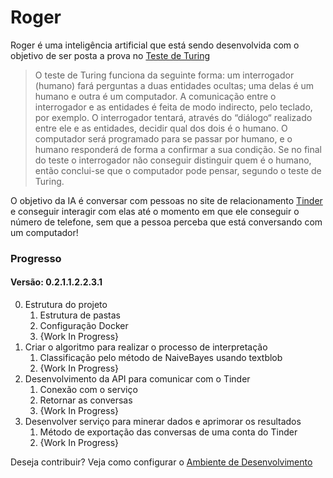 # Roger

Roger é uma inteligência artificial que está sendo desenvolvida com o objetivo de ser posta a prova no [Teste de Turing][1]

>O teste de Turing    funciona da  seguinte forma:  um  interrogador  (humano) fará perguntas a duas entidades   ocultas;  uma delas  é um  humano e  outra é  um  computador.  A comunicação entre o interrogador e as entidades é feita de modo indirecto,  pelo teclado, por  exemplo. O interrogador tentará,  através do “diálogo“  realizado entre ele e as entidades, decidir qual dos dois é o humano. O computador será programado para se  passar por humano,  e o humano  responderá de  forma a confirmar  a sua  condição.  Se  no final do  teste  o interrogador  não  conseguir  distinguir quem é o   humano, então conclui-se que o computador pode pensar, segundo o teste de Turing.

O objetivo da IA é conversar com pessoas no site de relacionamento [Tinder][2] e conseguir interagir com elas até o momento em que ele conseguir o número de telefone, sem que a pessoa perceba que está conversando com um computador!

### Progresso
#### Versão: 0.2.1.1.2.2.3.1

0. Estrutura do projeto
    1. Estrutura de pastas
    2. Configuração Docker
    3. {Work In Progress}
1. Criar o algoritmo para realizar o processo de interpretação
    1. Classificação pelo método de NaiveBayes usando textblob
    2. {Work In Progress}
2. Desenvolvimento da API para comunicar com o Tinder
    1. Conexão com o serviço
    2. Retornar as conversas
    3. {Work In Progress}
3. Desenvolver serviço para minerar dados e aprimorar os resultados
    1. Método de exportação das conversas de uma conta do Tinder
    2. {Work In Progress}

Deseja contribuir? Veja como configurar o [Ambiente de Desenvolvimento][3]

[1]: https://sites.google.com/site/inteligenciaartificialist/o-que-e-a-inteligencia-artificial/teste-de-turin
[2]: https://www.gotinder.com/
[3]: https://github.com/ZehLuckmann/Roger/blob/master/docs/DESENV_ENVIROMENT.MD
